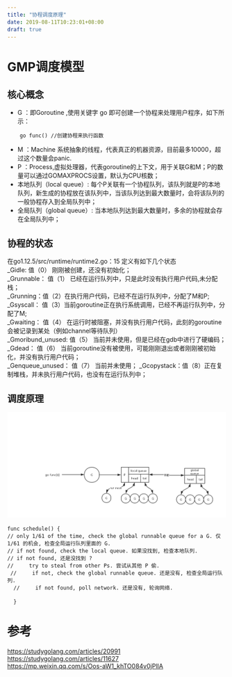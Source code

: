 ```yaml
---
title: "协程调度原理"
date: 2019-08-11T10:23:01+08:00
draft: true
---
```


# GMP调度模型
## 核心概念
- G ：即Goroutine ,使用关键字 go 即可创建一个协程来处理用户程序，如下所示：  
 ```golang
     go func() //创建协程来执行函数
 ``` 
- M ：Machine 系统抽象的线程，代表真正的机器资源，目前最多10000，超过这个数量会panic.  
- P ：Process,虚拟处理器，代表goroutine的上下文，用于关联G和M；P的数量可以通过GOMAXPROCS设置，默认为CPU核数；
- 本地队列（local queue）: 每个P关联有一个协程队列，该队列就是P的本地队列，新生成的协程放在该队列中，当该队列达到最大数量时，会将该队列的一般协程存入到全局队列中；
- 全局队列（global queue）: 当本地队列达到最大数量时，多余的协程就会存在全局队列中；

## 协程的状态
在go1.12.5/src/runtime/runtime2.go：15 定义有如下几个状态  
_Gidle: 值（0） 刚刚被创建，还没有初始化；  
_Grunnable： 值（1） 已经在运行队列中，只是此时没有执行用户代码,未分配栈；   
_Grunning：值（2）在执行用户代码，已经不在运行队列中，分配了M和P;  
_Gsyscall： 值（3）当前goroutine正在执行系统调用，已经不再运行队列中，分配了M;  
_Gwaiting： 值（4） 在运行时被阻塞，并没有执行用户代码，此刻的goroutine会被记录到某处（例如channel等待队列）  
_Gmoribund_unused: 值（5） 当前并未使用，但是已经在gdb中进行了硬编码；  
_Gdead： 值（6） 当前goroutine没有被使用，可能刚刚退出或者刚刚被初始化，并没有执行用户代码；  
_Genqueue_unused： 值（7） 当前并未使用； 
_Gcopystack：值（8）正在复制堆栈，并未执行用户代码，也没有在运行队列中；  


## 调度原理
![初始化流程](https://raw.githubusercontent.com/garfcat/garfcat/master/static/GMP.png)



```golang
func schedule() {    
// only 1/61 of the time, check the global runnable queue for a G. 仅 1/61 的机会, 检查全局运行队列里面的 G.    
// if not found, check the local queue. 如果没找到, 检查本地队列.    
// if not found, 还是没找到 ?    
//     try to steal from other Ps. 尝试从其他 P 偷.   
 //     if not, check the global runnable queue. 还是没有, 检查全局运行队列.   
  //     if not found, poll network. 还是没有, 轮询网络.
  
  }

```

# 参考
https://studygolang.com/articles/20991 
https://studygolang.com/articles/11627  
https://mp.weixin.qq.com/s/Oos-aW1_khTO084v0jPlIA   